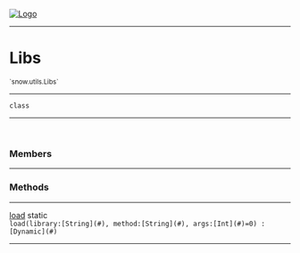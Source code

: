 
[![Logo](../../../images/logo.png)](../../../api/index.html)

---



<h1>Libs</h1>
<small>`snow.utils.Libs`</small>



---

`class`

---

&nbsp;
&nbsp;



<h3>Members</h3> <hr/>





<h3>Methods</h3> <hr/><span class="method apipage">
            <a name="load"><a class="lift" href="#load">load</a></a> <span class="inline-block static">static</span><div class="clear"></div><code class="signature apipage">load(library:[String](#)<span></span>, method:[String](#)<span></span>, args:[Int](#)<span>=0</span>) : [Dynamic](#)</code><br/><span class="small_desc_flat"></span>
        </span>
    





---

&nbsp;
&nbsp;
&nbsp;
&nbsp;
